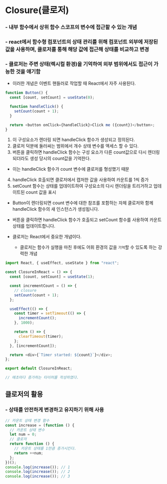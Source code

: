 # Closure(클로저)

### - 내부 함수에서 상위 함수 스코프의 변수에 접근할 수 있는 개념

### - react에서 함수형 컴포넌트의 상태 관리를 위해 컴포넌트 외부에 저장된 값을 사용하며, 클로저를 통해 해당 값에 접근해 상태를 비교하고 변경

### - 클로저는 주변 상태(렉시컬 환경)을 기억하여 외부 범위에서도 접근이 가능한 것을 얘기함

- 이러한 개념은 이벤트 핸들러로 작업할 때 React에서 자주 사용된다.

```javascript
function Button() {
  const [count, setCount] = useState(0);

  function handleClick() {
    setCount(count + 1);
  }

  return <button onClick={handleClick}>Click me ({count})</button>;
}
```

1. 이 구성요소가 렌더링 되면 handleClick 함수가 생성되고 정의된다.
2. 클로저 덕분에 둘러싸는 범위에서 개수 상태 변수를 액세스 할 수 있다.
3. 버튼을 클릭하면 handleClick 함수는 구성 요소가 다른 count값으로 다시 렌더링 되더라도 생성 당시의 count값을 기억한다.

- 이는 handleClick 함수가 count 변수에 클로저를 형성했기 때문

4. handleClick 호출되면 클로저에서 캡처한 값을 사용하여 카운트를 1씩 증가
5. setCount 함수는 상태를 업데이트하여 구성요소의 다시 렌더링을 트리거하고 업데이트된 count 값을 표시

- Button이 렌더링되면 count 변수에 대한 참조를 포함하는 자체 클로저와 함께 handleClick 함수의 새 인스턴스가 생성됩니다.
- 버튼을 클릭하면 handleClick 함수가 호출되고 setCount 함수를 사용하여 카운트 상태를 업데이트합니다.

- 클로저는 React에서 중요한 개념이다.
  - 클로저는 함수가 실행을 마친 후에도 어휘 환경의 값을 `기억`할 수 있도록 하는 강력한 개념

```javascript
import React, { useEffect, useState } from "react";

const ClosureInReact = () => {
  const [count, setCount] = useState(1);

  const incrementCount = () => {
    // closure
    setCount(count + 1);
  };

  useEffect(() => {
    const timer = setTimeout(() => {
      incrementCount();
    }, 1000);

    return () => {
      clearTimeout(timer);
    };
  }, [incrementCount]);

  return <div>{`Timer started: ${count}`}</div>;
};

export default ClosureInReact;

// 매초마다 증가하는 타이머를 작성하였다.
```

## 클로저의 활용

### - 상태를 안전하게 변경하고 유지하기 위해 사용

```javascript
// 카운트 상태 변경 함수
const increase = (function () {
  // 카운트 상태 변수
  let num = 0;
  // 클로저
  return function () {
    // 카운트 상태를 1만큼 증가시킨다.
    return ++num;
  };
})();
console.log(increase()); // 1
console.log(increase()); // 2
console.log(increase()); // 3
```
